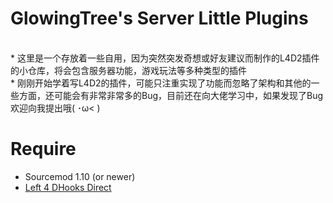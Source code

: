# GlowingTree's Server Little Plugins
<br>* 这里是一个存放着一些自用，因为突然突发奇想或好友建议而制作的L4D2插件的小仓库，将会包含服务器功能，游戏玩法等多种类型的插件
<br>* 刚刚开始学着写L4D2的插件，可能只注重实现了功能而忽略了架构和其他的一些方面，还可能会有非常非常多的Bug，目前还在向大佬学习中，如果发现了Bug欢迎向我提出哦( ･ω< ) 

# Require
* Sourcemod 1.10 (or newer)
* [Left 4 DHooks Direct](https://forums.alliedmods.net/showthread.php?p=2684862)
